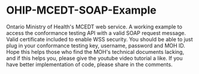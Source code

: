 # OHIP-MCEDT-SOAP-Example
Ontario Ministry of Health's MCEDT web service. A working example to access the conformance testing API with a valid SOAP request message. Valid certificate included to enable WSS security. You should be able to just plug in your conformance testing key, username, password and MOH ID.
Hope this helps those who find the MOH's technical documents lacking, and if this helps you, please give the youtube video tutorial a like. If you have better implementation of code, please share in the comments.

